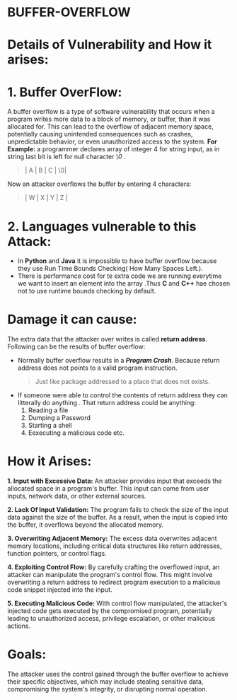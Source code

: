 # BUFFER-OVERFLOW
# Details of Vulnerability and How it arises:

# 1. Buffer OverFlow:
A buffer overflow is a type of software vulnerability that occurs when a program writes more data to a block of memory, or buffer, than it was allocated for. This can lead to the overflow of adjacent memory space, potentially causing unintended consequences such as crashes, unpredictable behavior, or even unauthorized access to the system.
**For Example:** a programmer declares array of integer 4 for string input, as in string last bit is left for null character *\0* .
> | A | B | C | \0|
> 
Now an attacker overflows the buffer by entering 4 characters:
> | W | X | Y | Z |
# 2. Languages vulnerable to this Attack:
- In **Python** and **Java** it is impossible to have buffer overflow because they use Run Time Bounds Checking( How Many Spaces Left.).
- There is performance cost for te extra code we are running everytime we want to insert an element into the array .Thus **C** and **C++** hae chosen not to use runtime bounds checking by default.
# Damage it can cause:
The extra data that the attacker over writes is called **return address**. Following can be the results of buffer overflow:
- Normally buffer overflow results in a ***Program Crash***. Because return address does not points to a valid program instruction.
  > Just like package addressed to a place that does not exists.
- If someone were able to control the contents of return address they can litterally do anything . That return address could be anything:
  1. Reading a file
  2. Dumping a Password
  3. Starting a shell
  4. Eexecuting a malicious code etc.
# How it Arises:
**1. Input with Excessive Data:** An attacker provides input that exceeds the allocated space in a program's buffer. This input can come from user inputs, network data, or other external sources.
>
**2. Lack Of Input Validation:** The program fails to check the size of the input data against the size of the buffer. As a result, when the input is copied into the buffer, it overflows beyond the allocated memory.
>
**3. Overwriting Adjacent Memory:** The excess data overwrites adjacent memory locations, including critical data structures like return addresses, function pointers, or control flags.
>
**4. Exploiting Control Flow:** By carefully crafting the overflowed input, an attacker can manipulate the program's control flow. This might involve overwriting a return address to redirect program execution to a malicious code snippet injected into the input.
>
**5. Executing Malicious Code:** With control flow manipulated, the attacker's injected code gets executed by the compromised program, potentially leading to unauthorized access, privilege escalation, or other malicious actions.
# Goals:
The attacker uses the control gained through the buffer overflow to achieve their specific objectives, which may include stealing sensitive data, compromising the system's integrity, or disrupting normal operation.
